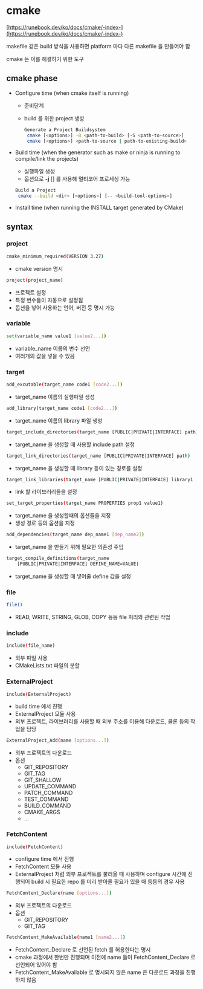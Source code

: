 # cmake

[https://runebook.dev/ko/docs/cmake/-index-](https://runebook.dev/ko/docs/cmake/-index-)

makefile 같은 build 방식을 사용하면 platform 마다 다른 makefile 을 만들어야 함

cmake 는 이를 해결하기 위한 도구

## cmake phase

- Configure time (when cmake itself is running)
    - 준비단계
    - build 를 위한 project 생성
        
        ```bash
        Generate a Project Buildsystem
         cmake [<options>] -B <path-to-build> [-S <path-to-source>]
         cmake [<options>] <path-to-source | path-to-existing-build>
        ```
        
- Build time (when the generator such as make or ninja is running to compile/link the projects)
    - 실행파일 생성
    - 옵션으로 **-j** [<jobs>] 를 사용해 멀티코어 프로세싱 가능
    
    ```bash
    Build a Project
     cmake --build <dir> [<options>] [-- <build-tool-options>]
    ```
    
- Install time (when running the INSTALL target generated by CMake)

## syntax

### project

```bash
cmake_minimum_required(VERSION 3.27)
```

- cmake version 명시

```bash
project(project_name)
```

- 프로젝트 설정
- 특정 변수들이 자동으로 설정됨
- 옵션을 넣어 사용하는 언어, 버전 등 명시 가능

### variable

```bash
set(variable_name value1 [value2...])
```

- variable_name 이름의 변수 선언
- 여러개의 값을 넣을 수 있음

### target

```bash
add_excutable(target_name code1 [code2...])
```

- target_name 이름의 실행파일 생성

```bash
add_library(target_name code1 [code2...])
```

- target_name 이름의 library 파일 생성

```bash
target_include_directories(target_name [PUBLIC|PRIVATE|INTERFACE] path)
```

- target_name 을 생성할 때 사용할 include path 설정

```bash
target_link_directories(target_name [PUBLIC|PRIVATE|INTERFACE] path)
```

- target_name 을 생성할 때 library 등이 있는 경로를 설정

```bash
target_link_libraries(target_name [PUBLIC|PRIVATE|INTERFACE] library1 [library2])
```

- link 할 라이브러리들을 설정

```bash
set_target_properties(target_name PROPERTIES prop1 value1)
```

- target_name 을 생성할때의 옵션들을 지정
- 생성 경로 등의 옵션을 지정

```bash
add_dependencies(target_name dep_name1 [dep_name2])
```

- target_name 을 만들기 위해 필요한 의존성 주입

```bash
target_compile_definitions(target_name
	[PUBLIC|PRIVATE|INTERFACE] DEFINE_NAME=VALUE)
```

- target_name 을 생성할 때 넣어줄 define 값을 설정

### file

```bash
file()
```

- READ, WRITE, STRING, GLOB, COPY 등등 file 처리와 관련된 작업

### include

```bash
include(file_name)
```

- 외부 파일 사용
- CMakeLists.txt 파일의 분할

### ExternalProject

```bash
include(ExternalProject)
```

- build time 에서 진행
- ExternalProject 모듈 사용
- 외부 프로젝트, 라이브러리를 사용할 때 외부 주소를 이용해 다운로드, 클론 등의 작업을 담당

```bash
ExternalProject_Add(name [options...])
```

- 외부 프로젝트의 다운로드
- 옵션
    - GIT_REPOSITORY
    - GIT_TAG
    - GIT_SHALLOW
    - UPDATE_COMMAND
    - PATCH_COMMAND
    - TEST_COMMAND
    - BUILD_COMMAND
    - CMAKE_ARGS
    - …

### FetchContent

```bash
include(FetchContent)
```

- configure time 에서 진행
- FetchContent 모듈 사용
- ExternalProject 처럼 외부 프로젝트를 불러올 때 사용하며 configure 시간에 진행되어 build 시 필요한 repo 를 미리 받아올 필요가 있을 때 등등의 경우 사용

```bash
FetchContent_Declare(name [options...])
```

- 외부 프로젝트의 다운로드
- 옵션
    - GIT_REPOSITORY
    - GIT_TAG

```bash
FetchContent_MakeAvailable(name1 [name2...])
```

- FetchContent_Declare 로 선언된 fetch 를 허용한다는 명시
- cmake 과정에서 한번만 진행되며 이전에 name 들이 FetchContent_Declare 로 선언되어 있어야 함
- FetchContent_MakeAvailable 로 명시되지 않은 name 은 다운로드 과정을 진행하지 않음